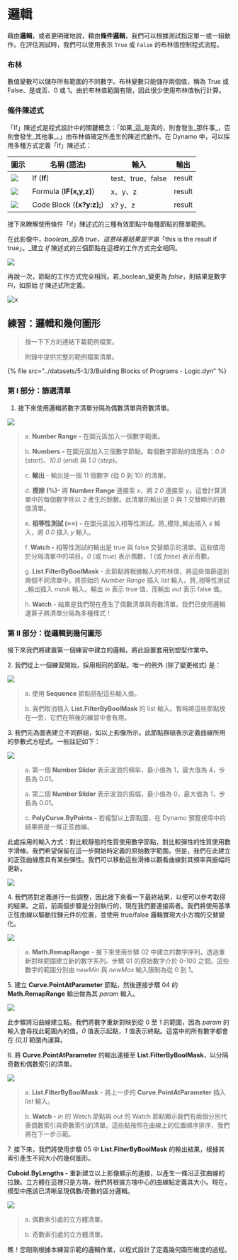 # 邏輯

藉由**邏輯**，或者更明確地說，藉由**條件邏輯**，我們可以根據測試指定單一或一組動作。在評估測試時，我們可以使用表示 `True` 或 `False` 的布林值控制程式流程。

### 布林

數值變數可以儲存所有範圍的不同數字。布林變數只能儲存兩個值，稱為 True 或 False、是或否、0 或 1。由於布林值範圍有限，因此很少使用布林值執行計算。

### 條件陳述式

「If」陳述式是程式設計中的關鍵概念：「如果_這_是真的，則會發生_那件事_，否則會發生_其他事_。」由布林值確定所產生的陳述式動作。在 Dynamo 中，可以採用多種方式定義「if」陳述式：

| 圖示 | 名稱 (語法) | 輸入 | 輸出 |
| ----------------------------------------------- | ------------------------- | ----------------- | ------- |
| ![](<../images/5-3/3/If.jpg>) | If (**If**) | test、true、false | result |
| ![](../images/5-3/3/Formula.jpg) | Formula (**IF(x,y,z)**) | x、y、z | result |
| ![](<../images/5-3/3/Code Block.jpg>) | Code Block (**(x?y:z);**) | x? y、z | result |

接下來瞭解使用條件「if」陳述式的三種有效節點中每種節點的簡單範例。

在此影像中，_boolean_設為 _true_，這意味著結果是字串_「this is the result if true」。_建立 _If_ 陳述式的三個節點在這裡的工作方式完全相同。

![](<../images/5-3/3/logic - conditional statements 01 false.jpg>)

再說一次，節點的工作方式完全相同。若_boolean_變更為 _false_，則結果是數字 _Pi_，如原始 _If_ 陳述式所定義。

![x](<../images/5-3/3/logic - conditional statements 02 true.jpg>)

## 練習：邏輯和幾何圖形

> 按一下下方的連結下載範例檔案。
>
> 附錄中提供完整的範例檔案清單。

{% file src="../datasets/5-3/3/Building Blocks of Programs - Logic.dyn" %}

### 第 I 部分：篩選清單

1. 接下來使用邏輯將數字清單分隔為偶數清單與奇數清單。

![](<../images/5-3/3/logic - exercise part I-01.jpg>)

> a. **Number Range -** 在圖元區加入一個數字範圍。
>
> b. **Numbers -** 在圖元區加入三個數字節點。每個數字節點的值應為：_0.0_ (_start_)、_10.0_ (_end_) 與 _1.0_ (_step_)。
>
> c. **輸出** - 輸出是一個 11 個數字 (從 0 到 10) 的清單。
>
> d. **模除 (%)-** 將 **Number Range** 連接至 _x_，將 _2.0_ 連接至 _y_。這會計算清單中的每個數字除以 2 產生的餘數。此清單的輸出是 0 與 1 交替顯示的數值清單。
>
> e. **相等性測試 (==) -** 在圖元區加入相等性測試。將_模除_輸出插入 _x_ 輸入，將 _0.0_ 插入 _y_ 輸入。
>
> f. **Watch -** 相等性測試的輸出是 true 與 false 交替顯示的清單。這些值用於分隔清單中的項目。_0_ (或 _true_) 表示偶數，_1_ (或 _false_) 表示奇數。
>
> g. **List.FilterByBoolMask** - 此節點將根據輸入的布林值，將這些值篩選到兩個不同清單中。將原始的 _Number Range_ 插入 _list_ 輸入，將_相等性測試_輸出插入 _mask_ 輸入。輸出 _in_ 表示 true 值，而輸出 _out_ 表示 false 值。
>
> h. **Watch** - 結果是我們現在產生了偶數清單與奇數清單。我們已使用邏輯運算子將清單分隔為多種樣式！

### 第 II 部分：從邏輯到幾何圖形

接下來我們將建置第一個練習中建立的邏輯，將此設置套用到塑型作業中。

2\. 我們從上一個練習開始，採用相同的節點。唯一的例外 (除了變更格式) 是：

![](<../images/5-3/3/logic - exercise part II-01.jpg>)

> a. 使用 **Sequence** 節點搭配這些輸入值。
>
> b. 我們取消插入 **List.FilterByBoolMask** 的 list 輸入。暫時將這些節點放在一旁，它們在稍後的練習中會有用。

3\. 我們先為圖表建立不同群組，如以上影像所示。此節點群組表示定義曲線所用的參數式方程式。一些註記如下：

![](<../images/5-3/3/logic - exercise part II-02.jpg>)

> a. 第一個 **Number Slider** 表示波浪的頻率，最小值為 1，最大值為 4，步長為 0.01。
>
> a. 第二個 **Number Slider** 表示波浪的振幅，最小值為 0，最大值為 1，步長為 0.01。
>
> c. **PolyCurve.ByPoints -** 若複製以上節點圖，在 Dynamo 預覽視埠中的結果將是一條正弦曲線。

此處採用的輸入方式：對比較靜態的性質使用數字節點，對比較彈性的性質使用數字滑棒。我們希望保留在這一步開始時定義的原始數字範圍。但是，我們在此建立的正弦曲線應具有某些彈性。我們可以移動這些滑棒以觀看曲線對其頻率與振幅的更新。

![](<../images/5-3/3/logic - exercise part II-03.gif>)

4\. 我們將對定義進行一些調整，因此接下來看一下最終結果，以便可以參考取得的結果。之前，前兩個步驟是分別執行的，現在我們要連接兩者。我們將使用基準正弦曲線以驅動拉鍊元件的位置，並使用 true/false 邏輯實現大小方塊的交替變化。

![](<../images/5-3/3/logic - exercise part II-04.jpg>)

> a. **Math.RemapRange** - 接下來使用步驟 02 中建立的數字序列，透過重新對映範圍建立新的數字系列。步驟 01 的原始數字介於 0-100 之間。這些數字的範圍分別由 _newMin_ 與 _newMax_ 輸入限制為從 0 到 1。

5\. 建立 **Curve.PointAtParameter** 節點，然後連接步驟 04 的 **Math.RemapRange** 輸出做為其 _param_ 輸入。

![](<../images/5-3/3/logic - exercise part II-05.jpg>)

此步驟將沿曲線建立點。我們將數字重新對映到從 0 至 1 的範圍，因為 _param_ 的輸入會尋找此範圍內的值。_0_ 值表示起點，_1_ 值表示終點。這當中的所有數字都會在 _\[0,1]_ 範圍內運算。

6\. 將 **Curve.PointAtParameter** 的輸出連接至 **List.FilterByBoolMask**，以分隔奇數和偶數索引的清單。

![](<../images/5-3/3/logic - exercise part II-06.jpg>)

> a. **List.FilterByBoolMask** - 將上一步的 **Curve.PointAtParameter** 插入 _list_ 輸入。
>
> b. **Watch -** _in_ 的 Watch 節點與 _out_ 的 Watch 節點顯示我們有兩個分別代表偶數索引與奇數索引的清單。這些點按照在曲線上的位置順序排序，我們將在下一步示範。

7\. 接下來，我們將使用步驟 05 中 **List.FilterByBoolMask** 的輸出結果，根據其索引產生不同大小的幾何圖形。

**Cuboid.ByLengths -** 重新建立以上影像顯示的連接，以產生一條沿正弦曲線的拉鍊。立方體在這裡只是方塊，我們將根據方塊中心的曲線點定義其大小。現在，模型中應該已清晰呈現偶數/奇數的區分邏輯。

![](<../images/5-3/3/logic - exercise part II-07.jpg>)

> a. 偶數索引處的立方體清單。
>
> b. 奇數索引處的立方體清單。

瞧！您剛剛根據本練習示範的邏輯作業，以程式設計了定義幾何圖形維度的過程。
